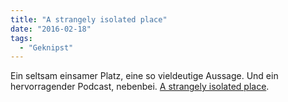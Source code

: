 ```yaml
---
title: "A strangely isolated place"
date: "2016-02-18"
tags:
  - "Geknipst"
---
```


Ein seltsam einsamer Platz, eine so vieldeutige Aussage. Und ein hervorragender Podcast, nebenbei. [A strangely isolated place](http://www.astrangelyisolatedplace.com/blog/).
